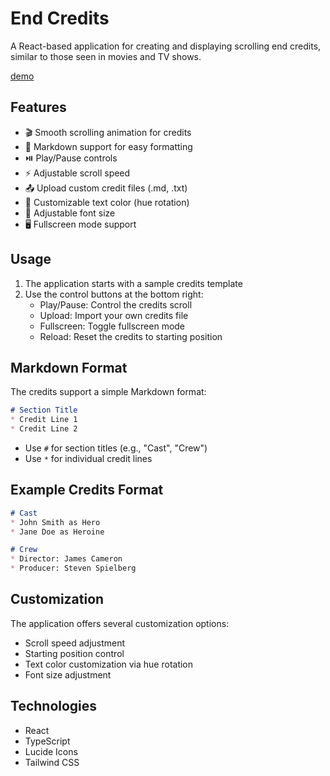 # End Credits

A React-based application for creating and displaying scrolling end credits, similar to those seen in movies and TV shows.

[demo](https://endcredits.netlify.app/)

## Features

- 🎬 Smooth scrolling animation for credits
- 📝 Markdown support for easy formatting
- ⏯️ Play/Pause controls
- ⚡ Adjustable scroll speed
- 📤 Upload custom credit files (.md, .txt)
- 🎨 Customizable text color (hue rotation)
- 📏 Adjustable font size
- 🖥️ Fullscreen mode support

## Usage

1. The application starts with a sample credits template
2. Use the control buttons at the bottom right:
   - Play/Pause: Control the credits scroll
   - Upload: Import your own credits file
   - Fullscreen: Toggle fullscreen mode
   - Reload: Reset the credits to starting position

## Markdown Format

The credits support a simple Markdown format:

```markdown
# Section Title
* Credit Line 1
* Credit Line 2
```

- Use `#` for section titles (e.g., "Cast", "Crew")
- Use `*` for individual credit lines

## Example Credits Format

```markdown
# Cast
* John Smith as Hero
* Jane Doe as Heroine

# Crew
* Director: James Cameron
* Producer: Steven Spielberg
```

## Customization

The application offers several customization options:
- Scroll speed adjustment
- Starting position control
- Text color customization via hue rotation
- Font size adjustment

## Technologies

- React
- TypeScript
- Lucide Icons
- Tailwind CSS
